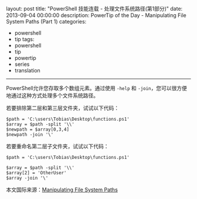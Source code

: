 layout: post
title: "PowerShell 技能连载 - 处理文件系统路径(第1部分)"
date: 2013-09-04 00:00:00
description: PowerTip of the Day - Manipulating File System Paths (Part 1)
categories:
- powershell
- tip
tags:
- powershell
- tip
- powertip
- series
- translation
---
PowerShell允许您存取多个数组元素。通过使用 `-help` 和 `-join`，您可以很方便地通过这种方式处理多个文件系统路径。

若要排除第二层和第三层文件夹，试试以下代码：

	$path = 'C:\users\Tobias\Desktop\functions.ps1'
	$array = $path -split '\\'
	$newpath = $array[0,3,4]
	$newpath -join '\'

若要重命名第二层子文件夹，试试以下代码：

	$path = 'C:\users\Tobias\Desktop\functions.ps1'
	
	$array = $path -split '\\'
	$array[2] = 'OtherUser'
	$array -join '\'
<!--more-->

本文国际来源：[Manipulating File System Paths](http://community.idera.com/powershell/powertips/b/tips/posts/manipulating-file-system-paths)
